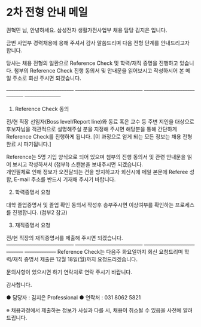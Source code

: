 # 2차 전형 안내 메일


권혁민 님, 안녕하세요.
삼성전자 생활가전사업부 채용 담당 김지은 입니다.
 
금번 사업부 경력채용에 응해 주셔서 감사 말씀드리며 다음 전형 단계를 안내드리고자 합니다.
 
당사는 채용 전형의 일환으로 Reference Check 및 학력/재직 증명을 진행하고 있습니다.
첨부의 Reference Check 진행 동의서 및 안내문을 읽어보시고 작성하시어
본 메일 주소로 회신 주시면 되겠습니다.
 
~~----------------------------~~ ~~----------------------------~~ ~~----------------------------~~ ~~---------------~~
1. Reference Check 동의

 전/현 직장 선임자(Boss level/Report line)와 동료 혹은 교수 등 주변 지인을 대상으로
 후보자님을 객관적으로 설명해주실 분을 지정해 주시면 해당분을 통해
 간단하게 Reference Check를 진행하게 됩니다.
 [이 과정으로 얻게 되는 모든 정보는 채용 전형 완료 시 파기됩니다.]
 
 Reference는 5명 기입 양식으로 되어 있으며
 첨부의 진행 동의서 및 관련 안내문을 읽어 보시고 작성하셔서 (첨부1)
 스캔본을 보내주시면 되겠습니다.  
 개인필체로 인해 정보가 오전달되는 건을 방지하고자 회신시에
 메일 본문에 Referee 성함, E-mail 주소를 반드시 기재해 주시기 바랍니다.
 
2. 학력증명서 요청

 대학 졸업증명서 및 졸업 확인 동의서 작성후 송부주시면 
 이상여부를 확인하는 프로세스를 진행합니다. (첨부2 참고)  
 
3. 재직증명서 요청

 전/현 직장의 재직증명서를 제출해 주시면 되겠습니다.  
~~----------------------------~~ ~~----------------------------~~ ~~----------------------------~~ ~~-------------~~
Reference Check는 다음주 화요일까지 회신 요청드리며
학력/재직 증명서 제출은 12월 18일(월)까지 요청드리겠습니다.
 
문의사항이 있으시면 하기 연락처로 연락 주시기 바랍니다.
 
감사합니다.
 
● 담당자 : 김지은 Professional
● 연락처 : 031 8062 5821
 
※  채용과정에서 제출하는 정보가 사실과 다를 시, 채용이 취소될 수 있음을 사전에 알려 드립니다.  
